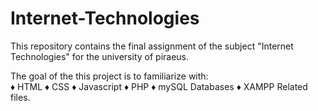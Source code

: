 # Internet-Technologies
This repository contains the final assignment of the subject "Internet Technologies" for the university of piraeus.

The goal of the this project is to familiarize with:<br> ♦ HTML ♦ CSS ♦ Javascript ♦ PHP ♦ mySQL Databases ♦ XAMPP Related files.

